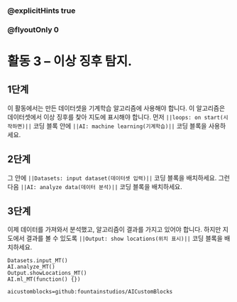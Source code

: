 ### @explicitHints true
### @flyoutOnly 0

# 활동 3 – 이상 징후 탐지.

## 1단계
이 활동에서는 만든 데이터셋을 기계학습 알고리즘에 사용해야 합니다. 이 알고리즘은 데이터셋에서 이상 징후를 찾아
지도에 표시해야 합니다. 먼저 `||loops: on start(시작하면)||` 코딩 블록 안에 `||AI: machine learning(기계학습)||` 코딩 블록을 사용하세요.

## 2단계
그 안에 `||Datasets: input dataset(데이터셋 입력)||` 코딩 블록을 배치하세요. 그런 다음 `||AI: analyze data(데이터 분석)||` 코딩 블록을 배치하세요.

## 3단계
이제 데이터를 가져와서 분석했고, 알고리즘이 결과를 가지고 있어야 합니다. 하지만 지도에서 결과를 볼 수 있도록 
`||Output: show locations(위치 표시)||` 코딩 블록을 배치하세요.


```ghost
Datasets.input_MT()
AI.analyze_MT()
Output.showLocations_MT()
AI.ml_MT(function() {})
```

```package
aicustomblocks=github:fountainstudios/AICustomBlocks
```